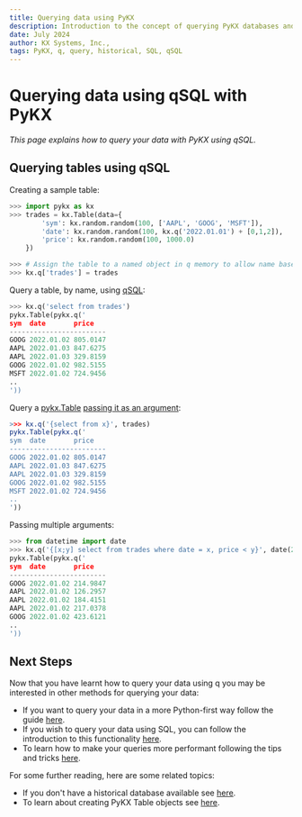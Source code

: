 ```yaml
---
title: Querying data using PyKX
description: Introduction to the concept of querying PyKX databases and tables
date: July 2024
author: KX Systems, Inc.,
tags: PyKX, q, query, historical, SQL, qSQL
---
```


# Querying data using qSQL with PyKX

_This page explains how to query your data with PyKX using qSQL._

## Querying tables using qSQL

Creating a sample table:

```python
>>> import pykx as kx
>>> trades = kx.Table(data={
        'sym': kx.random.random(100, ['AAPL', 'GOOG', 'MSFT']),
        'date': kx.random.random(100, kx.q('2022.01.01') + [0,1,2]),
        'price': kx.random.random(100, 1000.0) 
    })

>>> # Assign the table to a named object in q memory to allow name based query later
>>> kx.q['trades'] = trades
```

Query a table, by name, using [qSQL](https://code.kx.com/q/basics/qsql/):

```python
>>> kx.q('select from trades')
pykx.Table(pykx.q('
sym  date       price   
------------------------
GOOG 2022.01.02 805.0147
AAPL 2022.01.03 847.6275
AAPL 2022.01.03 329.8159
GOOG 2022.01.02 982.5155
MSFT 2022.01.02 724.9456
..
'))
```

Query a [pykx.Table](../../../api/pykx-q-data/wrappers.md#pykx.wrappers.Table) [passing it as an argument](../../../user-guide/fundamentals/evaluating.md#application-of-functions-taking-multiple-arguments):

```q
>>> kx.q('{select from x}', trades)
pykx.Table(pykx.q('
sym  date       price   
------------------------
GOOG 2022.01.02 805.0147
AAPL 2022.01.03 847.6275
AAPL 2022.01.03 329.8159
GOOG 2022.01.02 982.5155
MSFT 2022.01.02 724.9456
..
'))
```

Passing multiple arguments:

```python
>>> from datetime import date
>>> kx.q('{[x;y] select from trades where date = x, price < y}', date(2022, 1, 2), 500.0)
pykx.Table(pykx.q('
sym  date       price   
------------------------
GOOG 2022.01.02 214.9847
AAPL 2022.01.02 126.2957
AAPL 2022.01.02 184.4151
AAPL 2022.01.02 217.0378
GOOG 2022.01.02 423.6121
..
'))
```

## Next Steps

Now that you have learnt how to query your data using q you may be interested in other methods for querying your data:

- If you want to query your data in a more Python-first way follow the guide [here](./pyquery.md).
- If you wish to query your data using SQL, you can follow the introduction to this functionality [here](./sql.md).
- To learn how to make your queries more performant following the tips and tricks [here](./perf.md).

For some further reading, here are some related topics:

- If you don't have a historical database available see [here](../../advanced/database/index.md).
- To learn about creating PyKX Table objects see [here](../../../examples/interface-overview.ipynb).
